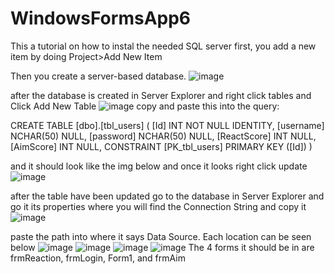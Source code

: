 # WindowsFormsApp6

This a tutorial on how to instal the needed SQL server
first, you add a new item by doing Project>Add New Item

Then you create a server-based database.
![image](https://github.com/Squidnugi/MOD/assets/77162027/c6be80b2-130b-4a87-883a-a1b51a7bf063)

after the database is created in Server Explorer and right click tables and Click Add New Table
![image](https://github.com/Squidnugi/MOD/assets/77162027/8f081a0c-061b-40fb-b8c1-a0de5b34f77f)
copy and paste this into the query:

CREATE TABLE [dbo].[tbl_users]
(
	[Id] INT NOT NULL IDENTITY, 
    [username] NCHAR(50) NULL, 
    [password] NCHAR(50) NULL, 
    [ReactScore] INT NULL, 
    [AimScore] INT NULL, 
    CONSTRAINT [PK_tbl_users] PRIMARY KEY ([Id])
)

and it should look like the img below and once it looks right click update
![image](https://github.com/Squidnugi/MOD/assets/77162027/ad908b6d-165a-4998-b12b-9c501f3e81ac)

after the table have been updated go to the database in Server Explorer and go it its properties where you will find the Connection String and copy it
![image](https://github.com/Squidnugi/MOD/assets/77162027/d751f7d2-ec02-4c70-bc3f-b6274208bb22)

paste the path into where it says Data Source. Each location can be seen below
![image](https://github.com/Squidnugi/MOD/assets/77162027/0397108d-12ab-43d7-8f6a-105f2454f4ac)
![image](https://github.com/Squidnugi/MOD/assets/77162027/425203e2-5d81-4c9a-97ca-8ed762b2ef4d)
![image](https://github.com/Squidnugi/MOD/assets/77162027/35bd35bf-4f86-41f6-8614-198434738d2f)
![image](https://github.com/Squidnugi/MOD/assets/77162027/7275adb1-29ab-4522-954f-7ab241c7b518)
The 4 forms it should be in are frmReaction, frmLogin, Form1, and frmAim
